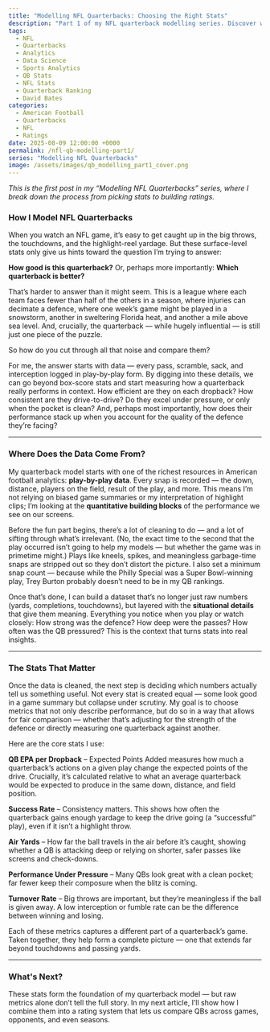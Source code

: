 ```yaml
---
title: "Modelling NFL Quarterbacks: Choosing the Right Stats"
description: "Part 1 of my NFL quarterback modelling series. Discover which stats matter most, why box-score numbers can mislead, and how I build data-driven QB comparisons."
tags:
  - NFL
  - Quarterbacks
  - Analytics
  - Data Science
  - Sports Analytics
  - QB Stats
  - NFL Stats
  - Quarterback Ranking
  - David Bates
categories:
  - American Football
  - Quarterbacks
  - NFL
  - Ratings
date: 2025-08-09 12:00:00 +0000
permalink: /nfl-qb-modelling-part1/
series: "Modelling NFL Quarterbacks"
image: /assets/images/qb_modelling_part1_cover.png
---
```


_This is the first post in my “Modelling NFL Quarterbacks” series, where I break down the process from picking stats to building ratings._

### How I Model NFL Quarterbacks
When you watch an NFL game, it’s easy to get caught up in the big throws, the touchdowns, and the highlight-reel yardage. But these surface-level stats only give us hints toward the question I’m trying to answer:

**How good is this quarterback?** Or, perhaps more importantly: **Which quarterback is better?**

That’s harder to answer than it might seem. This is a league where each team faces fewer than half of the others in a season, where injuries can decimate a defence, where one week’s game might be played in a snowstorm, another in sweltering Florida heat, and another a mile above sea level. And, crucially, the quarterback — while hugely influential — is still just one piece of the puzzle.

So how do you cut through all that noise and compare them?

For me, the answer starts with data — every pass, scramble, sack, and interception logged in play-by-play form. By digging into these details, we can go beyond box-score stats and start measuring how a quarterback really performs in context. How efficient are they on each dropback? How consistent are they drive-to-drive? Do they excel under pressure, or only when the pocket is clean? And, perhaps most importantly, how does their performance stack up when you account for the quality of the defence they’re facing?

---

### Where Does the Data Come From?
My quarterback model starts with one of the richest resources in American football analytics: **play-by-play data**. Every snap is recorded — the down, distance, players on the field, result of the play, and more. This means I’m not relying on biased game summaries or my interpretation of highlight clips; I’m looking at the **quantitative building blocks** of the performance we see on our screens.

Before the fun part begins, there’s a lot of cleaning to do — and a lot of sifting through what’s irrelevant. (No, the exact time to the second that the play occurred isn’t going to help my models — but whether the game was in primetime might.) Plays like kneels, spikes, and meaningless garbage-time snaps are stripped out so they don’t distort the picture. I also set a minimum snap count — because while the Philly Special was a Super Bowl-winning play, Trey Burton probably doesn’t need to be in my QB rankings.

Once that’s done, I can build a dataset that’s no longer just raw numbers (yards, completions, touchdowns), but layered with the **situational details** that give them meaning. Everything you notice when you play or watch closely: How strong was the defence? How deep were the passes? How often was the QB pressured? This is the context that turns stats into real insights.

---

### The Stats That Matter
Once the data is cleaned, the next step is deciding which numbers actually tell us something useful. Not every stat is created equal — some look good in a game summary but collapse under scrutiny. My goal is to choose metrics that not only describe performance, but do so in a way that allows for fair comparison — whether that’s adjusting for the strength of the defence or directly measuring one quarterback against another.

Here are the core stats I use:

**QB EPA per Dropback** – Expected Points Added measures how much a quarterback’s actions on a given play change the expected points of the drive. Crucially, it’s calculated relative to what an average quarterback would be expected to produce in the same down, distance, and field position.

**Success Rate** – Consistency matters. This shows how often the quarterback gains enough yardage to keep the drive going (a “successful” play), even if it isn’t a highlight throw.

**Air Yards** – How far the ball travels in the air before it’s caught, showing whether a QB is attacking deep or relying on shorter, safer passes like screens and check-downs.

**Performance Under Pressure** – Many QBs look great with a clean pocket; far fewer keep their composure when the blitz is coming.

**Turnover Rate** – Big throws are important, but they’re meaningless if the ball is given away. A low interception or fumble rate can be the difference between winning and losing.

Each of these metrics captures a different part of a quarterback’s game. Taken together, they help form a complete picture — one that extends far beyond touchdowns and passing yards.

---

### What's Next?

These stats form the foundation of my quarterback model — but raw metrics alone don’t tell the full story. In my next article, I’ll show how I combine them into a rating system that lets us compare QBs across games, opponents, and even seasons.
